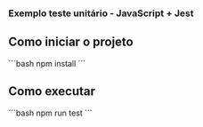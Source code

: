 ### Exemplo teste unitário - JavaScript + Jest

## Como iniciar o projeto
´´´bash
    npm install
´´´

## Como executar
´´´bash
    npm run test
´´´